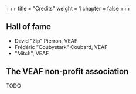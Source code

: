 +++
title = "Credits"
weight = 1
chapter = false
+++

## Hall of fame

* David "Zip" Pierron, VEAF
* Frédéric "Coubystark" Coubard, VEAF
* "Mitch", VEAF

## The VEAF non-profit association

TODO